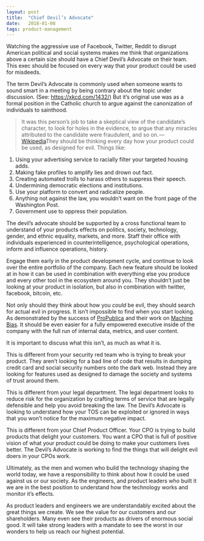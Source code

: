 ```yaml
---
layout:	post
title:	"Chief Devil’s Advocate"
date:	2018-01-08
tags: product-management
---
```


  Watching the aggressive use of Facebook, Twitter, Reddit to disrupt American political and social systems makes me think that organizations above a certain size should have a Chief Devil’s Advocate on their team. This exec should be focused on every way that your product could be used for misdeeds.

The term Devil’s Advocate is commonly used when someone wants to sound smart in a meeting by being contrary about the topic under discussion. (See: <https://xkcd.com/1432/>) But it’s original use was as a formal position in the Catholic church to argue against the canonization of individuals to sainthood.

> It was this person’s job to take a skeptical view of the candidate’s character, to look for holes in the evidence, to argue that any miracles attributed to the candidate were fraudulent, and so on. — [Wikipedia](https://en.wikipedia.org/wiki/Devil%27s_advocate)They should be thinking every day how your product could be used, as designed for evil. Things like:

1. Using your advertising service to racially filter your targeted housing adds.
2. Making fake profiles to amplify lies and drown out fact.
3. Creating automated trolls to harass others to suppress their speech.
4. Undermining democratic elections and institutions.
5. Use your platform to convert and radicalize people.
6. Anything not against the law, you wouldn’t want on the front page of the Washington Post.
7. Government use to oppress their population.

The devil’s advocate should be supported by a cross functional team to understand of your products effects on politics, society, technology, gender, and ethnic equality, markets, and more. Staff their office with individuals experienced in counterintelligence, psychological operations, inform and influence operations, history.

Engage them early in the product development cycle, and continue to look over the entire portfolio of the company. Each new feature should be looked at in how it can be used in combination with everything else you produce and every other tool in the ecosystem around you. They shouldn’t just be looking at your product in isolation, but also in combination with twitter, facebook, bitcoin, etc.

Not only should they think about how you *could* be evil, they should search for actual evil in progress. It isn’t impossible to find when you start looking. As demonstrated by the success of [ProPublica](https://medium.com/u/b45b4b10c62a) and their work on [Machine Bias](https://www.propublica.org/series/machine-bias/). It should be even easier for a fully empowered executive inside of the company with the full run of internal data, metrics, and user content.

It is important to discuss what this isn’t, as much as what it is.

This is different from your security red team who is trying to break your product. They aren’t looking for a bad line of code that results in dumping credit card and social security numbers onto the dark web. Instead they are looking for features used as designed to damage the society and systems of trust around them.

This is different from your legal department. The legal department looks to reduce risk for the organization by crafting terms of service that are legally defensible and help you avoid breaking the law. The Devil’s Advocate is looking to understand how your TOS can be exploited or ignored in ways that you won’t notice for the maximum negative impact.

This is different from your Chief Product Officer. Your CPO is trying to build products that delight your customers. You want a CPO that is full of positive vision of what your product could be doing to make your customers lives better. The Devil’s Advocate is working to find the things that will delight evil doers in your CPOs work.

Ultimately, as the men and women who build the technology shaping the world today, we have a responsibility to think about how it could be used against us or our society. As the engineers, and product leaders who built it we are in the best position to understand how the technology works and monitor it’s effects.

As product leaders and engineers we are understandably excited about the great things we create. We see the value for our customers and our shareholders. Many even see their products as drivers of enormous social good. It will take strong leaders with a mandate to see the worst in our wonders to help us reach our highest potential.